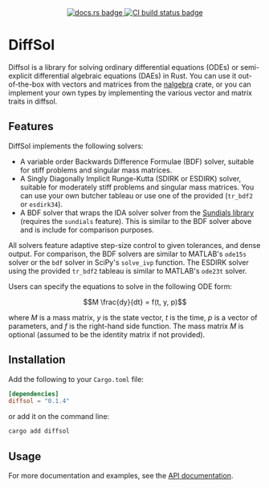 <div align="center">
<a href="https://docs.rs/diffsol">
    <img src="https://img.shields.io/crates/v/diffsol.svg?label=docs&color=blue&logo=rust" alt="docs.rs badge">
</a>
<a href="https://github.com/martinjrobins/diffsol/actions/workflows/rust.yml">
    <img src="https://github.com/martinjrobins/diffsol/actions/workflows/rust.yml/badge.svg" alt="CI build status badge">
</a>
</div>

# DiffSol

Diffsol is a library for solving ordinary differential equations (ODEs) or
semi-explicit differential algebraic equations (DAEs) in Rust. You can use it
out-of-the-box with vectors and matrices from the
[nalgebra](https://nalgebra.org) crate, or you can implement your own types by
implementing the various vector and matrix traits in diffsol.

## Features

DiffSol implements the following solvers:
- A variable order Backwards Difference Formulae (BDF) solver, suitable for stiff problems and singular mass matrices.
- A Singly Diagonally Implicit Runge-Kutta (SDIRK or ESDIRK) solver, suitable for moderately stiff problems and singular mass matrices. You can use your own butcher tableau or use one of the provided (`tr_bdf2` or `esdirk34`).
- A BDF solver that wraps the IDA solver solver from the [Sundials library](https://github.com/LLNL/sundials) (requires the `sundials` feature). This is similar to the BDF solver above and is include for comparison purposes.

All solvers feature adaptive step-size control to given tolerances, and dense output. 
For comparison, the BDF solvers are similar to MATLAB's `ode15s` solver or the `bdf` solver in SciPy's `solve_ivp` function. 
The ESDIRK solver using the provided `tr_bdf2` tableau is similar to MATLAB's `ode23t` solver.

Users can specify the equations to solve in the following ODE form:

```math
M \frac{dy}{dt} = f(t, y, p)
```

where $M$ is a mass matrix, $y$ is the state vector, $t$ is the time, $p$ is a
vector of parameters, and $f$ is the right-hand side function. The mass matrix
$M$ is optional (assumed to be the identity matrix if not provided).

## Installation

Add the following to your `Cargo.toml` file:

```toml
[dependencies]
diffsol = "0.1.4"
```

or add it on the command line:

```sh
cargo add diffsol
```

## Usage

For more documentation and examples, see the [API documentation](https://docs.rs/diffsol/latest/diffsol/).
